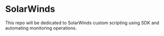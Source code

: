 # SolarWinds
This repo will be dedicated to SolarWinds custom scripting using SDK and automating monitoring operations.
